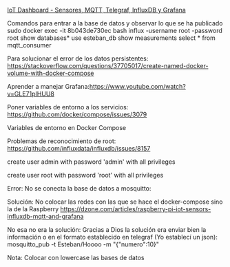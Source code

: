 [IoT Dashboard - Sensores, MQTT, Telegraf, InfluxDB y Grafana](http://josejuansanchez.org/iot-dashboard/)

Comandos para entrar a la base de datos y observar lo que se ha publicado
sudo docker exec -it 8b043de730ec bash
influx -username root -password root
show databases*
use esteban_db
show measurements
select * from mqtt_consumer


Para solucionar el error de los datos persistentes: https://stackoverflow.com/questions/37705017/create-named-docker-volume-with-docker-compose

Aprender a manejar Grafana:https://www.youtube.com/watch?v=GLE71pIHUU8


Poner variables de entorno a los servicios: https://github.com/docker/compose/issues/3079

Variables de entorno en Docker Compose


Problemas de reconocimiento de root: https://github.com/influxdata/influxdb/issues/8157

create user admin with password 'admin' with all privileges

create user root with password 'root' with all privileges

Error: No se conecta la base de datos a mosquitto:

Solución: No colocar las redes con las que se hace el docker-compose sino la de la Raspberry
https://dzone.com/articles/raspberry-pi-iot-sensors-influxdb-mqtt-and-grafana


No esa no era la solución: Gracias a Dios la solución era enviar bien la información o en el formato establecido en telegraf (Yo establecí un json):
mosquitto_pub -t Esteban/Hoooo -m "{\"numero\":10}"

Nota: Colocar con lowercase las bases de datos
